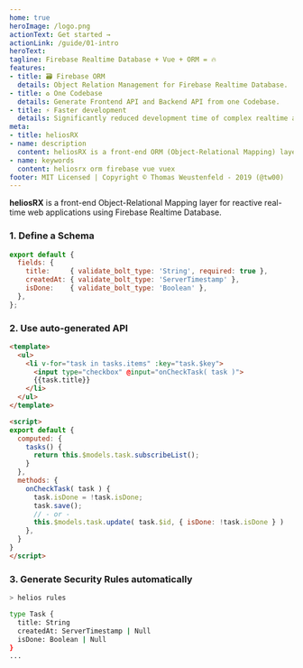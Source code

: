 ```yaml
---
home: true
heroImage: /logo.png
actionText: Get started →
actionLink: /guide/01-intro
heroText:
tagline: Firebase Realtime Database + Vue + ORM = 🔥
features:
- title: 🗃️ Firebase ORM
  details: Object Relation Management for Firebase Realtime Database.
- title: ♻️ One Codebase
  details: Generate Frontend API and Backend API from one Codebase.
- title: ⚡ Faster development
  details: Significantly reduced development time of complex realtime applications.
meta:
- title: heliosRX
- name: description
  content: heliosRX is a front-end ORM (Object-Relational Mapping) layer for reactive real-time web applications using Firebase Realtime Database
- name: keywords
  content: heliosrx orm firebase vue vuex
footer: MIT Licensed | Copyright © Thomas Weustenfeld - 2019 (@tw00)
---
```


<spacer padding="0rem" />

**heliosRX** is a front-end Object-Relational Mapping layer
for reactive real-time web applications using Firebase Realtime Database.
<!-- heliosRX allows developers to define models, schemata. -->

<spacer padding="1rem" />

<!--
<split display-text="Test">
**fooar** xxx
</split>
-->

### 1. Define a Schema

```js
export default {
  fields: {
    title:     { validate_bolt_type: 'String', required: true },
    createdAt: { validate_bolt_type: 'ServerTimestamp' },
    isDone:    { validate_bolt_type: 'Boolean' },
  },
};
```

### 2. Use auto-generated API

```html
<template>
  <ul>
    <li v-for="task in tasks.items" :key="task.$key">
      <input type="checkbox" @input="onCheckTask( task )">
      {{task.title}}
    </li>
  </ul>
</template>

<script>
export default {
  computed: {
    tasks() {
      return this.$models.task.subscribeList();      
    }
  },
  methods: {
    onCheckTask( task ) {
      task.isDone = !task.isDone;
      task.save();
      // - or -
      this.$models.task.update( task.$id, { isDone: !task.isDone } )
    },
  }
}
</script>
```

### 3. Generate Security Rules automatically

```bash
> helios rules

type Task {
  title: String
  createdAt: ServerTimestamp | Null
  isDone: Boolean | Null
}
...
```

<!--
More benefits are:

- 🏢 Used in production
- ♻️ Use code for backend and frontend
- 🍭 Easy to use abstraction layer for firebase
- ⚡ Speeds up development significantly
- 🔌 Modular architecture (will support other backends in the future)
- ⏱️ Write fully reactive Realtime Apps
-->

<!--
- ❤️ asdkmaksldsa
- ❤️ asdkmaksldsa
- ❤️ asdasd
-->
